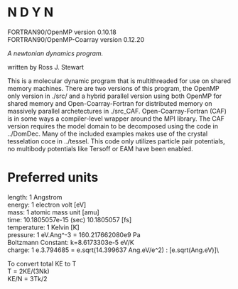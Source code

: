 #  N D Y N
FORTRAN90/OpenMP         version 0.10.18  
FORTRAN90/OpenMP-Coarray version 0.12.20  

*A newtonian dynamics program.*

written by Ross J. Stewart


This is a molecular dynamic program that is multithreaded for use on shared memory
 machines. 
There are two versions of this program, the OpenMP only version in ./src/ and
 a hybrid parallel version using both OpenMP for shared memory and Open-Coarray-Fortran
 for distributed memory on massively parallel archetectures in ./src\_CAF.
Open-Coarray-Fortran (CAF) is in some ways a compiler-level wrapper around the MPI library.
The CAF version requires the model domain to be decomposed using the code in ../DomDec.
Many of the included examples makes use of the crystal tesselation coce in ../tessel.
This code only utilizes particle pair potentials, no multibody potentials like Tersoff 
 or EAM have been enabled.

# Preferred units 
length:         1 Angstrom\
energy:         1 electron volt [eV]\
mass:           1 atomic mass unit [amu]\
time:           10.1805057e-15 (sec) 10.1805057 [fs]\
temperature:    1 Kelvin [K]\
pressure:       1 eV.Ang^-3 = 160.217662080e9 Pa\
Boltzmann Constant: k=8.6173303e-5 eV/K\
charge:         1 e.3.794685 = e.sqrt(14.399637 Ang.eV/e^2) : [e.sqrt(Ang.eV)]\

To convert total KE to T\
T = 2KE/(3Nk)\
KE/N = 3Tk/2
